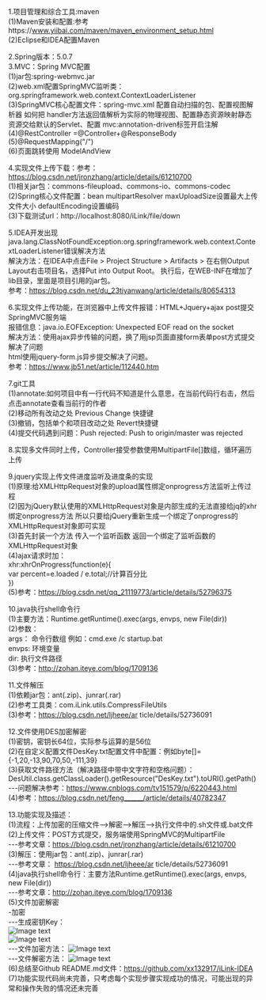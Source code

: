 1.项目管理和综合工具:maven<br>
(1)Maven安装和配置:参考https://www.yiibai.com/maven/maven_environment_setup.html<br>
(2)Eclipse和IDEA配置Maven<br>

2.Spring版本：5.0.7<br>
3.MVC：Spring MVC配置<br>
(1)jar包:spring-webmvc.jar<br>
(2)web.xml配置SpringMVC监听类：org.springframework.web.context.ContextLoaderListener<br>
(3)SpringMVC核心配置文件：spring-mvc.xml  配置自动扫描的包、配置视图解析器 如何把 handler方法返回值解析为实际的物理视图、配置静态资源映射静态资源交给默认的Servlet、配置 mvc:annotation-driven标签开启注解<br>
(4)@RestController =@Controller+@ResponseBody<br>
(5)@RequestMapping("/")<br>
(6)页面跳转使用 ModelAndView<br>

4.实现文件上传下载：参考：https://blog.csdn.net/jronzhang/article/details/61210700<br>
(1)相关jar包：commons-fileupload、commons-io、commons-codec<br>
(2)Spring核心文件配置：bean  multipartResolver   maxUploadSize设置最大上传文件大小       defaultEncoding设置编码<br>
(3)下载测试url：http://localhost:8080/iLink/file/down<br>

5.IDEA开发出现java.lang.ClassNotFoundException:org.springframework.web.context.ContextLoaderListener错误解决方法<br>
解決方法：在IDEA中点击File > Project Structure > Artifacts > 在右侧Output Layout右击项目名，选择Put into Output Root。
执行后，在WEB-INF在增加了lib目录，里面是项目引用的jar包。<br>
参考：https://blog.csdn.net/du_23tiyanwang/article/details/80654313  <br>

6.实现文件上传功能，在浏览器中上传文件报错：HTML+Jquery+ajax post提交SpringMVC服务端 <br>
报错信息：java.io.EOFException: Unexpected EOF read on the socket  <br>
解决方法：使用ajax异步传输的问题，换了用jsp页面直接form表单post方式提交解决了问题 <br>
html使用jquery-form.js异步提交解决了问题。<br>
参考：https://www.jb51.net/article/112440.htm   <br>

7.git工具<br>
(1)annotate:如何项目中有一行代码不知道是什么意思，在当前代码行右击，然后点击annotate查看当前行的作者<br>
(2)移动所有改动之处    Previous Change 快捷键<br>
(3)撤销，包括单个和项目改动之处    Revert快捷键<br>
(4)提交代码遇到问题：Push rejected: Push to origin/master was rejected  <br>

8.实现多文件同时上传，Controller接受参数使用MultipartFile[]数组，循环遍历上传 <br>

9.jquery实现上传文件进度监听及进度条的实现<br>
(1)原理:给XMLHttpRequest对象的upload属性绑定onprogress方法监听上传过程<br>
(2)因为jQuery默认使用的XMLHttpRequest对象是内部生成的无法直接给jq的xhr绑定onprogress方法
   所以只要给jQuery重新生成一个绑定了onprogress的XMLHttpRequest对象即可实现<br>
(3)首先封装一个方法 传入一个监听函数 返回一个绑定了监听函数的XMLHttpRequest对象<br>
(4)ajax请求时加：<br> xhr:xhrOnProgress(function(e){<br>
                    var percent=e.loaded / e.total;//计算百分比   <br>
                })<br>
(5)参考：https://blog.csdn.net/qq_21119773/article/details/52796375   <br>

10.java执行shell命令行 <br>
  (1)主要方法：Runtime.getRuntime().exec(args, envps, new File(dir)) <br>
  (2)参数： <br>
         args： 命令行数组 例如：cmd.exe /c  startup.bat <br>
         envps: 环境变量 <br>
         dir: 执行文件路径 <br>
  (3)参考：http://zohan.iteye.com/blog/1709136  <br>
  
11.文件解压  <br>
  (1)依赖jar包：ant(.zip)、junrar(.rar)  <br> 
  (2)参考工具类：com.iLink.utils.CompressFileUtils <br>
  (3)参考：https://blog.csdn.net/ljheee/ar ticle/details/52736091 <br>

12.文件使用DES加密解密 <br>
  (1)密钥，密钥长64位，实际参与运算的是56位 <br>
  (2)在自定义配置文件DesKey.txt配置文件中配置：例如byte[]={-1,20,-13,90,70,50,-111,39} <br>
  (3)获取文件路径方法（解决路径中带中文字符和空格问题）：DesUtil.class.getClassLoader().getResource("DesKey.txt").toURI().getPath() <br>
     ---问题解决参考：https://www.cnblogs.com/tv151579/p/6220443.html  <br>
  (4)参考：https://blog.csdn.net/feng______/article/details/40782347  <br>
  
13.功能实现及描述： <br>
  (1)流程：上传加密的压缩文件-->解密-->解压-->执行文件中的.sh文件或.bat文件 <br>
  (2)上传文件：POST方式提交，服务端使用SpringMVC的MultipartFile <br>
     ---参考文章：https://blog.csdn.net/jronzhang/article/details/61210700 <br>
  (3)解压：使用jar包：ant(.zip)、junrar(.rar) <br>
     ---参考文章： https://blog.csdn.net/ljheee/ar ticle/details/52736091 <br>
  (4)java执行shell命令行：主要方法Runtime.getRuntime().exec(args, envps, new File(dir))<br>
     ---参考文章：http://zohan.iteye.com/blog/1709136<br>
  (5)文件加密解密  <br>
     -加密  <br>
     ---生成密钥Key：<br>
     ![Image text](https://github.com/xx132917/iLink-IDEA/blob/master/readme-img/autokey.png) <br>
     ![Image text](https://github.com/xx132917/iLink-IDEA/blob/master/readme-img/getkey.png) <br>
     ---文件加密方法：
     ![Image text](https://github.com/xx132917/iLink-IDEA/blob/master/readme-img/jiami.png) <br>
     ---文件解密方法：
     ![Image text](https://github.com/xx132917/iLink-IDEA/blob/master/readme-img/jiemi.png) <br>
  (6)总结至Github  README.md文件：https://github.com/xx132917/iLink-IDEA <br>
  (7)功能实现代码尚未完善，只考虑每个实现步骤实现成功的情况，可能出现的异常和操作失败的情况还未完善 <br>


